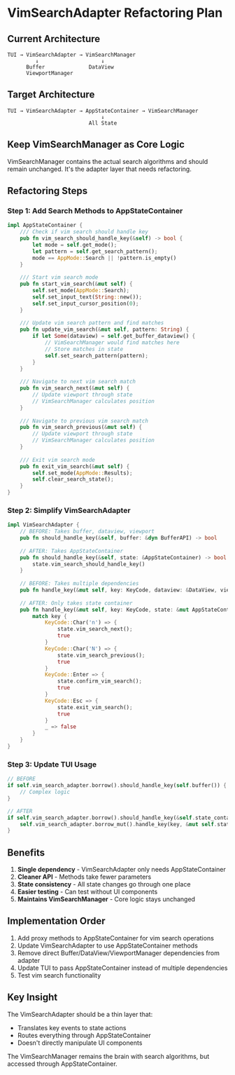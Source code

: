 # VimSearchAdapter Refactoring Plan

## Current Architecture
```
TUI → VimSearchAdapter → VimSearchManager
         ↓                    ↓
      Buffer              DataView
      ViewportManager
```

## Target Architecture
```
TUI → VimSearchAdapter → AppStateContainer → VimSearchManager
                              ↓
                          All State
```

## Keep VimSearchManager as Core Logic
VimSearchManager contains the actual search algorithms and should remain unchanged.
It's the adapter layer that needs refactoring.

## Refactoring Steps

### Step 1: Add Search Methods to AppStateContainer
```rust
impl AppStateContainer {
    /// Check if vim search should handle key
    pub fn vim_search_should_handle_key(&self) -> bool {
        let mode = self.get_mode();
        let pattern = self.get_search_pattern();
        mode == AppMode::Search || !pattern.is_empty()
    }
    
    /// Start vim search mode
    pub fn start_vim_search(&mut self) {
        self.set_mode(AppMode::Search);
        self.set_input_text(String::new());
        self.set_input_cursor_position(0);
    }
    
    /// Update vim search pattern and find matches
    pub fn update_vim_search(&mut self, pattern: String) {
        if let Some(dataview) = self.get_buffer_dataview() {
            // VimSearchManager would find matches here
            // Store matches in state
            self.set_search_pattern(pattern);
        }
    }
    
    /// Navigate to next vim search match
    pub fn vim_search_next(&mut self) {
        // Update viewport through state
        // VimSearchManager calculates position
    }
    
    /// Navigate to previous vim search match  
    pub fn vim_search_previous(&mut self) {
        // Update viewport through state
        // VimSearchManager calculates position
    }
    
    /// Exit vim search mode
    pub fn exit_vim_search(&mut self) {
        self.set_mode(AppMode::Results);
        self.clear_search_state();
    }
}
```

### Step 2: Simplify VimSearchAdapter
```rust
impl VimSearchAdapter {
    // BEFORE: Takes buffer, dataview, viewport
    pub fn should_handle_key(&self, buffer: &dyn BufferAPI) -> bool
    
    // AFTER: Takes AppStateContainer
    pub fn should_handle_key(&self, state: &AppStateContainer) -> bool {
        state.vim_search_should_handle_key()
    }
    
    // BEFORE: Takes multiple dependencies
    pub fn handle_key(&mut self, key: KeyCode, dataview: &DataView, viewport: &mut ViewportManager, buffer: &dyn BufferAPI) -> bool
    
    // AFTER: Only takes state container
    pub fn handle_key(&mut self, key: KeyCode, state: &mut AppStateContainer) -> bool {
        match key {
            KeyCode::Char('n') => {
                state.vim_search_next();
                true
            }
            KeyCode::Char('N') => {
                state.vim_search_previous();
                true
            }
            KeyCode::Enter => {
                state.confirm_vim_search();
                true
            }
            KeyCode::Esc => {
                state.exit_vim_search();
                true
            }
            _ => false
        }
    }
}
```

### Step 3: Update TUI Usage
```rust
// BEFORE
if self.vim_search_adapter.borrow().should_handle_key(self.buffer()) {
    // Complex logic
}

// AFTER  
if self.vim_search_adapter.borrow().should_handle_key(&self.state_container) {
    self.vim_search_adapter.borrow_mut().handle_key(key, &mut self.state_container);
}
```

## Benefits

1. **Single dependency** - VimSearchAdapter only needs AppStateContainer
2. **Cleaner API** - Methods take fewer parameters
3. **State consistency** - All state changes go through one place
4. **Easier testing** - Can test without UI components
5. **Maintains VimSearchManager** - Core logic stays unchanged

## Implementation Order

1. Add proxy methods to AppStateContainer for vim search operations
2. Update VimSearchAdapter to use AppStateContainer methods
3. Remove direct Buffer/DataView/ViewportManager dependencies from adapter
4. Update TUI to pass AppStateContainer instead of multiple dependencies
5. Test vim search functionality

## Key Insight

The VimSearchAdapter should be a thin layer that:
- Translates key events to state actions
- Routes everything through AppStateContainer
- Doesn't directly manipulate UI components

The VimSearchManager remains the brain with search algorithms, but accessed through AppStateContainer.